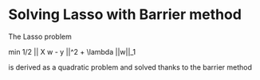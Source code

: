 # Solving Lasso with Barrier method


The Lasso problem 

min 1/2 || X w - y ||^2 + \lambda ||w||_1 

is derived as a quadratic problem and solved thanks to the barrier method

